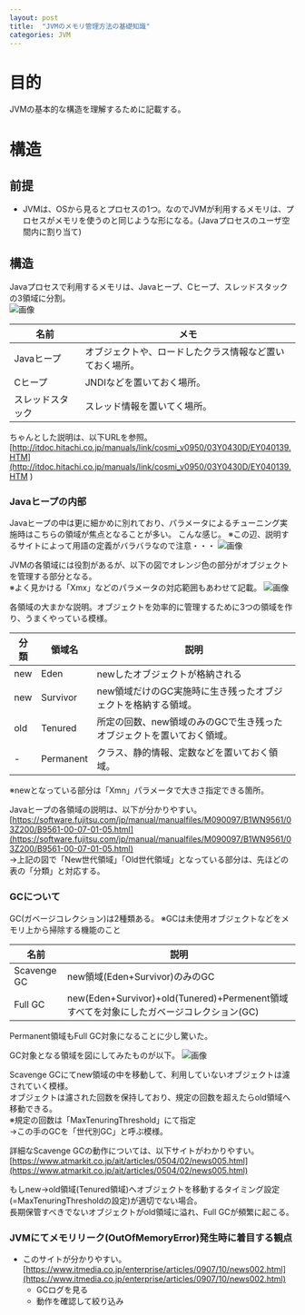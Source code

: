 ```yaml
---
layout: post
title:  "JVMのメモリ管理方法の基礎知識"
categories: JVM
---
```


# 目的
JVMの基本的な構造を理解するために記載する。

# 構造
## 前提
- JVMは、OSから見るとプロセスの1つ。なのでJVMが利用するメモリは、プロセスがメモリを使うのと同じような形になる。(Javaプロセスのユーザ空間内に割り当て)

## 構造
Javaプロセスで利用するメモリは、Javaヒープ、Cヒープ、スレッドスタックの3領域に分割。  
![画像](https://tou0624.github.io/assets/study-jvm-memory-management/image1.svg)

| 名前 | メモ |
| --- | --- |
| Javaヒープ | オブジェクトや、ロードしたクラス情報など置いておく場所。 |
| Cヒープ | JNDIなどを置いておく場所。 |
| スレッドスタック | スレッド情報を置いてく場所。 |

ちゃんとした説明は、以下URLを参照。  
[http://itdoc.hitachi.co.jp/manuals/link/cosmi_v0950/03Y0430D/EY040139.HTM](http://itdoc.hitachi.co.jp/manuals/link/cosmi_v0950/03Y0430D/EY040139.HTM
)

### Javaヒープの内部
Javaヒープの中は更に細かめに別れており、パラメータによるチューニング実施時はこちらの領域が焦点となることが多い。
こんな感じ。
※この辺、説明するサイトによって用語の定義がバラバラなので注意・・・
![画像](https://tou0624.github.io/assets/study-jvm-memory-management/image2.svg)

JVMの各領域には役割があるが、以下の図でオレンジ色の部分がオブジェクトを管理する部分となる。  
※よく見かける「Xmx」などのパラメータの対応範囲もあわせて記載。
![画像](https://tou0624.github.io/assets/study-jvm-memory-management/image3.svg)

各領域の大まかな説明。オブジェクトを効率的に管理するために3つの領域を作り、うまくやっている模様。

| 分類 | 領域名 | 説明 |
| --- | --- | --- |
| new | Eden | newしたオブジェクトが格納される |
| new | Survivor | new領域だけのGC実施時に生き残ったオブジェクトを格納する領域。|
| old | Tenured | 所定の回数、new領域のみのGCで生き残ったオブジェクトを置いておく領域。|
| - | Permanent | クラス、静的情報、定数などを置いておく領域。|

※newとなっている部分は「Xmn」パラメータで大きさ指定できる箇所。

Javaヒープの各領域の説明は、以下が分かりやすい。  
[https://software.fujitsu.com/jp/manual/manualfiles/M090097/B1WN9561/03Z200/B9561-00-07-01-05.html](https://software.fujitsu.com/jp/manual/manualfiles/M090097/B1WN9561/03Z200/B9561-00-07-01-05.html)  
→上記の図で「New世代領域」「Old世代領域」となっている部分は、先ほどの表の「分類」と対応する。

### GCについて
GC(ガベージコレクション)は2種類ある。
※GCは未使用オブジェクトなどをメモリ上から掃除する機能のこと

| 名前 | 説明 |
| --- | --- |
| Scavenge GC | new領域(Eden+Survivor)のみのGC |
| Full GC | new(Eden+Survivor)+old(Tunered)+Permenent領域すべてを対象にしたガベージコレクション(GC) |

Permanent領域もFull GC対象になることに少し驚いた。

GC対象となる領域を図にしてみたものが以下。
![画像](https://tou0624.github.io/assets/study-jvm-memory-management/image4.svg)

Scavenge GCにてnew領域の中を移動して、利用していないオブジェクトは濾されていく模様。  
オブジェクトは濾された回数を保持しており、規定の回数を超えたらold領域へ移動できる。  
※規定の回数は「MaxTenuringThreshold」にて指定  
→この手のGCを「世代別GC」と呼ぶ模様。

詳細なScavenge GCの動作については、以下サイトがわかりやすい。  
[https://www.atmarkit.co.jp/ait/articles/0504/02/news005.html](https://www.atmarkit.co.jp/ait/articles/0504/02/news005.html)

もしnew→old領域(Tenured領域)へオブジェクトを移動するタイミング設定(=MaxTenuringThresholdの設定)が適切でない場合。  
長期保管すべきでないオブジェクトがold領域に溢れ、Full GCが頻繁に起こる。  

### JVMにてメモリリーク(OutOfMemoryError)発生時に着目する観点
- このサイトが分かりやすい。   
[https://www.itmedia.co.jp/enterprise/articles/0907/10/news002.html](https://www.itmedia.co.jp/enterprise/articles/0907/10/news002.html)
  - GCログを見る
  - 動作を確認して絞り込み
